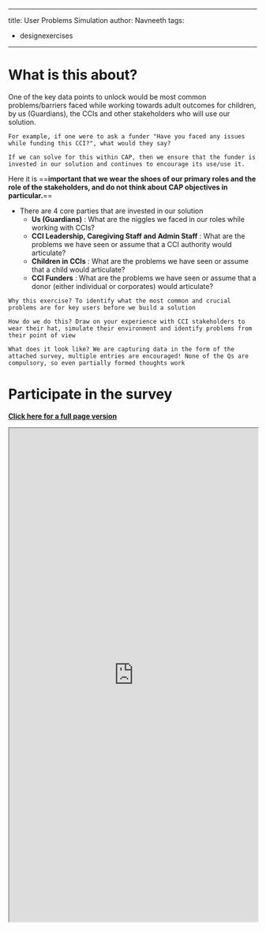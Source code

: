 
---
title: User Problems Simulation
author: Navneeth
tags: 
- designexercises
---
# What is this about?

One of the key data points to unlock would be most common problems/barriers faced while working towards adult outcomes for children, by us (Guardians), the CCIs and other stakeholders who will use our solution.

```co
For example, if one were to ask a funder "Have you faced any issues while funding this CCI?", what would they say?

If we can solve for this within CAP, then we ensure that the funder is invested in our solution and continues to encourage its use/use it. 
```

Here it is ==**important that we wear the shoes of our primary roles and the role of the stakeholders, and do not think about CAP objectives in particular.**==

- There are 4 core parties that are invested in our solution
	- **Us (Guardians)** : What are the niggles we faced in our roles while working with CCIs?
	- **CCI Leadership, Caregiving Staff and Admin Staff** : What are the problems we have seen or assume that a CCI authority would articulate?
	- **Children in CCIs** : What are the problems we have seen or assume that a child would articulate?
	- **CCI Funders** : What are the problems we have seen or assume that a donor (either individual or corporates) would articulate?


```co
Why this exercise? To identify what the most common and crucial problems are for key users before we build a solution 
```
```co
How do we do this? Draw on your experience with CCI stakeholders to wear their hat, simulate their environment and identify problems from their point of view
```
```co
What does it look like? We are capturing data in the form of the attached survey, multiple entries are encouraged! None of the Qs are compulsory, so even partially formed thoughts work
```

# Participate in the survey
**[Click here for a full page version](https://tally.so/r/mYloBn)**

<iframe src="https://tally.so/embed/mYloBn?alignLeft=1&hideTitle=1&transparentBackground=1" width="100%" height="1000" frameborder="1" marginheight="0" marginwidth="0" title="What do you need help solving?"> </iframe>